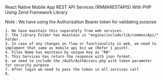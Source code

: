 React Native Mobile App REST API Services (RNMARESTAPIS) With PHP Using Zend Framework Library
	
Note : We have using the Authorization Bearer token for validating purpose

	1. We have maintain this separately from web services.
	2. The library Folder has maintain in "engine/include/lib/common/Api/" Folder.
	3. In case of any changes on flow or functionality in web, we need to implement that same as mobile api bcz we (Refer 1 point).
	4. Files Name has maintain by unique key as "RN"
	5. This Services has return the response with json format.
	6. we need to include the /Auth/AuthAccess.php with token parameter for security purpose
	7. After login we need to pass the token in all services call
	8.


